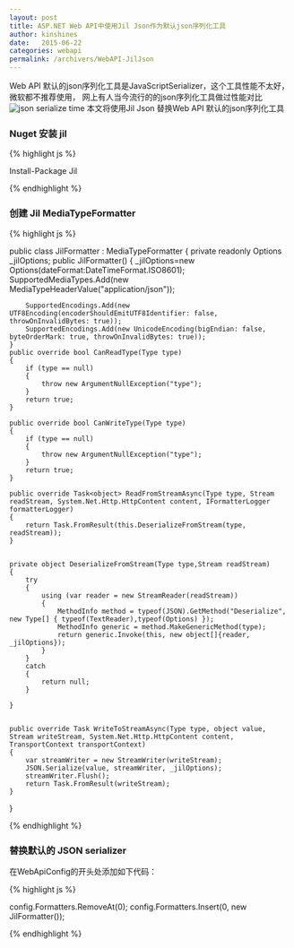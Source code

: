 ```yaml
---
layout: post
title: ASP.NET Web API中使用Jil Json作为默认json序列化工具
author: kinshines
date:   2015-06-22
categories: webapi
permalink: /archivers/WebAPI-JilJson
---
```


Web API 默认的json序列化工具是JavaScriptSerializer，这个工具性能不太好，微软都不推荐使用，
网上有人当今流行的的json序列化工具做过性能对比
![json serialize time](http://blog.developers.ba/wp-content/uploads/2014/07/JilSpeed_thumb.png)
本文将使用Jil Json 替换Web API 默认的json序列化工具

### Nuget 安装 jil
{% highlight js %}

Install-Package Jil

{% endhighlight %}

### 创建 Jil MediaTypeFormatter
{% highlight js %}

public class JilFormatter : MediaTypeFormatter
{
    private readonly Options _jilOptions;
    public JilFormatter()
    {
        _jilOptions=new Options(dateFormat:DateTimeFormat.ISO8601);
        SupportedMediaTypes.Add(new MediaTypeHeaderValue("application/json"));
 
        SupportedEncodings.Add(new UTF8Encoding(encoderShouldEmitUTF8Identifier: false, throwOnInvalidBytes: true));
        SupportedEncodings.Add(new UnicodeEncoding(bigEndian: false, byteOrderMark: true, throwOnInvalidBytes: true));
    }
    public override bool CanReadType(Type type)
    {
        if (type == null)
        {
            throw new ArgumentNullException("type");
        }
        return true;
    }
 
    public override bool CanWriteType(Type type)
    {
        if (type == null)
        {
            throw new ArgumentNullException("type");
        }
        return true;
    }
 
    public override Task<object> ReadFromStreamAsync(Type type, Stream readStream, System.Net.Http.HttpContent content, IFormatterLogger formatterLogger)
    {
        return Task.FromResult(this.DeserializeFromStream(type, readStream));           
    }
 
 
    private object DeserializeFromStream(Type type,Stream readStream)
    {
        try
        {
            using (var reader = new StreamReader(readStream))
            {
                MethodInfo method = typeof(JSON).GetMethod("Deserialize", new Type[] { typeof(TextReader),typeof(Options) });
                MethodInfo generic = method.MakeGenericMethod(type);
                return generic.Invoke(this, new object[]{reader, _jilOptions});
            }
        }
        catch
        {
            return null;
        }
 
    }
 
 
    public override Task WriteToStreamAsync(Type type, object value, Stream writeStream, System.Net.Http.HttpContent content, TransportContext transportContext)
    {
        var streamWriter = new StreamWriter(writeStream);
        JSON.Serialize(value, streamWriter, _jilOptions);
        streamWriter.Flush();
        return Task.FromResult(writeStream);
    }
}

{% endhighlight %}

### 替换默认的 JSON serializer
在WebApiConfig的开头处添加如下代码：

{% highlight js %}

config.Formatters.RemoveAt(0);
config.Formatters.Insert(0, new JilFormatter());

{% endhighlight %}

